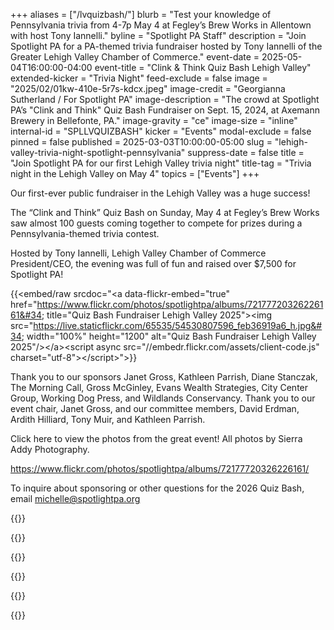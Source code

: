 +++
aliases = ["/lvquizbash/"]
blurb = "Test your knowledge of Pennsylvania trivia from 4-7p May 4 at Fegley’s Brew Works in Allentown with host Tony Iannelli."
byline = "Spotlight PA Staff"
description = "Join Spotlight PA for a PA-themed trivia fundraiser hosted by Tony Iannelli of the Greater Lehigh Valley Chamber of Commerce."
event-date = 2025-05-04T16:00:00-04:00
event-title = "Clink & Think Quiz Bash Lehigh Valley"
extended-kicker = "Trivia Night"
feed-exclude = false
image = "2025/02/01kw-410e-5r7s-kdcx.jpeg"
image-credit = "Georgianna Sutherland / For Spotlight PA"
image-description = "The crowd at Spotlight PA’s \"Clink and Think\" Quiz Bash Fundraiser on Sept. 15, 2024, at Axemann Brewery in Bellefonte, PA."
image-gravity = "ce"
image-size = "inline"
internal-id = "SPLLVQUIZBASH"
kicker = "Events"
modal-exclude = false
pinned = false
published = 2025-03-03T10:00:00-05:00
slug = "lehigh-valley-trivia-night-spotlight-pennsylvania"
suppress-date = false
title = "Join Spotlight PA for our first Lehigh Valley trivia night"
title-tag = "Trivia night in the Lehigh Valley on May 4"
topics = ["Events"]
+++

Our first-ever public fundraiser in the Lehigh Valley was a huge success!

The “Clink and Think” Quiz Bash on Sunday, May 4 at Fegley’s Brew Works saw almost 100 guests coming together to compete for prizes during a Pennsylvania-themed trivia contest.

Hosted by Tony Iannelli, Lehigh Valley Chamber of Commerce President/CEO, the evening was full of fun and raised over $7,500 for Spotlight PA!

{{<embed/raw srcdoc="&lt;a data-flickr-embed=&#34;true&#34; href=&#34;https://www.flickr.com/photos/spotlightpa/albums/72177720326226161&#34; title=&#34;Quiz Bash Fundraiser Lehigh Valley 2025&#34;&gt;&lt;img src=&#34;https://live.staticflickr.com/65535/54530807596_feb36919a6_h.jpg&#34; width=&#34;100%&#34; height=&#34;1200&#34; alt=&#34;Quiz Bash Fundraiser Lehigh Valley 2025&#34;/&gt;&lt;/a&gt;&lt;script async src=&#34;//embedr.flickr.com/assets/client-code.js&#34; charset=&#34;utf-8&#34;&gt;&lt;/script&gt;">}}

Thank you to our sponsors Janet Gross, Kathleen Parrish, Diane Stanczak, The Morning Call, Gross McGinley, Evans Wealth Strategies, City Center Group, Working Dog Press, and Wildlands Conservancy. Thank you to our event chair, Janet Gross, and our committee members, David Erdman, Ardith Hilliard, Tony Muir, and Kathleen Parrish.

Click here to view the photos from the great event! All photos by Sierra Addy Photography.

<a href="https://www.flickr.com/photos/spotlightpa/albums/72177720326226161/">https://www.flickr.com/photos/spotlightpa/albums/72177720326226161/</a>

To inquire about sponsoring or other questions for the 2026 Quiz Bash, email <a href="mailto:michelle@spotlightpa.org">michelle@spotlightpa.org</a>

{{<picture src="2025/02/01kw-4084-pwxw-wpvn.png" width-ratio="300" height-ratio="200" description="Logo of The Morning Call newspaper in Allentown, PA." caption="" credit="">}}

{{<picture src="2025/02/01kw-40f4-caq8-tyhp.png" width-ratio="300" height-ratio="108" description="Logo of Gross McGinley, attorneys at law in the Lehigh Valley." caption="" credit="">}}

{{<picture src="2025/02/01kw-40f5-cyb6-jtmv.png" width-ratio="300" height-ratio="91" description="Logo of Evans Wealth Strategies, a wealth advisor in the Lehigh Valley." caption="" credit="">}}

{{<picture src="2025/02/01kw-40f5-vjgs-97we.png" width-ratio="300" height-ratio="130" description="Logo of City Center Group." caption="" credit="">}}

{{<picture src="2025/02/01kw-40f5-rxa2-yz15.jpeg" width-ratio="300" height-ratio="300" description="Logo of Working Dog Press." caption="" credit="">}}

{{<picture src="2025/03/01kx-vb57-e88v-677w.png" width-ratio="1076" height-ratio="226" description="Logo of the Wildlife Conservancy." caption="" credit="">}}

